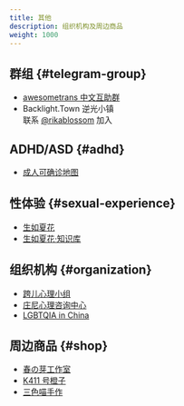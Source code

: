 ```yaml
---
title: 其他
description: 组织机构及周边商品
weight: 1000
---
```


## 群组 {#telegram-group}

- [awesometrans 中文互助群](https://t.me/awesometrans_zh_group)
- Backlight.Town 逆光小镇\
  联系 [@rikablossom](https://t.me/rikablossom) 加入

## ADHD/ASD {#adhd}

- [成人可确诊地图](https://qingshanasd.cn/medical-map/)

## 性体验 {#sexual-experience}

- [生如夏花](https://bbs.viva-la-vita.org)
- [生如夏花·知识库](https://wiki.viva-la-vita.org)

## 组织机构 {#organization}

- [跨儿心理小组](https://kuaerxinli.org)
- [庄尼心理咨询中心](http://www.johnnycenter.com)
- [LGBTQIA in China](https://github.com/LGBT-CN/LGBTQIA-In-China)

## 周边商品 {#shop}

- [春の芽工作室](https://shop176105244.taobao.com)
- [K411 号橙子](https://shop215942740.taobao.com)
- [三色喵手作](https://shop593269869.taobao.com)
